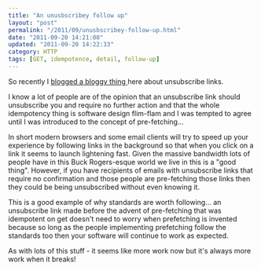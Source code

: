 ```yaml
---
title: "An unusbscribey follow up"
layout: "post"
permalink: "/2011/09/unusbscribey-follow-up.html"
date: "2011-09-20 14:21:00"
updated: "2011-09-20 14:22:33"
category: HTTP
tags: [GET, idempotence, detail, follow-up]
---
```


So recently I [blogged a bloggy thing ](http://mindlessramblingnonsense.blogspot.com/2011/08/how-to-design-unsubscribe-link.html)here about unsubscribe links.

I know a lot of people are of the opinion that an unsubscribe link should unsubscribe you and require no further action and that the whole idempotency thing is software design flim-flam and I was tempted to agree until I was introduced to the concept of pre-fetching...

<!--more-->

In short modern browsers and some email clients will try to speed up your experience by following links in the background so that when you click on a link it seems to launch lightening fast.  Given the massive bandwidth lots of people have in this Buck Rogers-esque world we live in this is a "good thing".   However, if you have recipients of emails with unsubscribe links that require no confirmation and those people are pre-fetching those links then they could be being unsubscribed without even knowing it.

This is a good example of why standards are worth following... an unsubscribe link made before the advent of pre-fetching that was idempotent on get doesn't need to worry when prefetching is invented because so long as the people implementing prefetching follow the standards too then your software will continue to work as expected.

As with lots of this stuff - it seems like more work now but it's always more work when it breaks!
